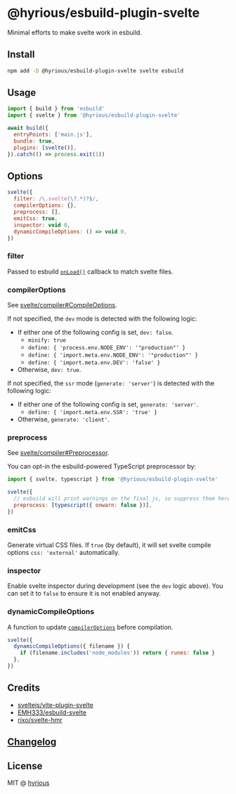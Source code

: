 # @hyrious/esbuild-plugin-svelte

Minimal efforts to make svelte work in esbuild.

## Install

```bash
npm add -D @hyrious/esbuild-plugin-svelte svelte esbuild
```

## Usage

```js
import { build } from 'esbuild'
import { svelte } from '@hyrious/esbuild-plugin-svelte'

await build({
  entryPoints: ['main.js'],
  bundle: true,
  plugins: [svelte()],
}).catch(() => process.exit(1))
```

## Options

```js
svelte({
  filter: /\.svelte(\?.*)?$/,
  compilerOptions: {},
  preprocess: [],
  emitCss: true,
  inspector: void 0,
  dynamicCompileOptions: () => void 0,
})
```

### filter

Passed to esbuild [`onLoad()`](https://esbuild.github.io/plugins/#on-load)
callback to match svelte files.

### compilerOptions

See [svelte/compiler#CompileOptions](https://svelte.dev/docs/svelte/svelte-compiler#CompileOptions).

If not specified, the `dev` mode is detected with the following logic:

- If either one of the following config is set, `dev: false`.
  - `minify: true`
  - `define: { 'process.env.NODE_ENV': '"production"' }`
  - `define: { 'import.meta.env.NODE_ENV': '"production"' }`
  - `define: { 'import.meta.env.DEV': 'false' }`
- Otherwise, `dev: true`.

If not specified, the `ssr` mode (`generate: 'server'`) is detected with the following logic:

- If either one of the following config is set, `generate: 'server'`.
  - `define: { 'import.meta.env.SSR': 'true' }`
- Otherwise, `generate: 'client'`.

### preprocess

See [svelte/compiler#Preprocessor](https://svelte.dev/docs/svelte/svelte-compiler#Preprocessor).

You can opt-in the esbuild-powered TypeScript preprocessor by:

```js
import { svelte, typescript } from '@hyrious/esbuild-plugin-svelte'

svelte({
  // esbuild will print warnings on the final js, so suppress them here.
  preprocess: [typescript({ onwarn: false })],
})
```

### emitCss

Generate virtual CSS files. If `true` (by default), it will set svelte compile
options `css: 'external'` automatically.

### inspector

Enable svelte inspector during development (see the `dev` logic above).
You can set it to `false` to ensure it is not enabled anyway.

### dynamicCompileOptions

A function to update [`compilerOptions`](#compileroptions) before compilation.

```js
svelte({
  dynamicCompileOptions({ filename }) {
    if (filename.includes('node_modules')) return { runes: false }
  },
})
```

## Credits

- [sveltejs/vite-plugin-svelte](https://github.com/sveltejs/vite-plugin-svelte)
- [EMH333/esbuild-svelte](https://github.com/EMH333/esbuild-svelte)
- [rixo/svelte-hmr](https://github.com/sveltejs/svelte-hmr)

## [Changelog](./CHANGELOG.md)

## License

MIT @ [hyrious](https://github.com/hyrious)
